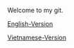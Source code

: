 Welcome to my git.

[English-Version](Chapter12-Testing)

[Vietnamese-Version](Chapter12-Testing/Vietnamese-Version/Vietnamese-Version.md)
